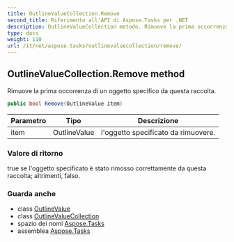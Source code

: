 ```yaml
---
title: OutlineValueCollection.Remove
second_title: Riferimento all'API di Aspose.Tasks per .NET
description: OutlineValueCollection metodo. Rimuove la prima occorrenza di un oggetto specifico da questa raccolta.
type: docs
weight: 110
url: /it/net/aspose.tasks/outlinevaluecollection/remove/
---
```

## OutlineValueCollection.Remove method

Rimuove la prima occorrenza di un oggetto specifico da questa raccolta.

```csharp
public bool Remove(OutlineValue item)
```

| Parametro | Tipo | Descrizione |
| --- | --- | --- |
| item | OutlineValue | l'oggetto specificato da rimuovere. |

### Valore di ritorno

true se l'oggetto specificato è stato rimosso correttamente da questa raccolta; altrimenti, falso.

### Guarda anche

* class [OutlineValue](../../outlinevalue/)
* class [OutlineValueCollection](../)
* spazio dei nomi [Aspose.Tasks](../../outlinevaluecollection/)
* assemblea [Aspose.Tasks](../../../)


